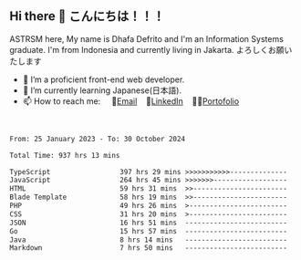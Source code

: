 ## Hi there 👋 こんにちは！！！
ASTRSM here, My name is Dhafa Defrito and I'm an Information Systems graduate. I'm from Indonesia and currently living in Jakarta. よろしくお願いたします

- 🔭 I’m a proficient front-end web developer.
- 🌱 I’m currently learning Japanese(日本語).
- 📫 How to reach me: &nbsp;&nbsp;&nbsp;&nbsp;📧[Email](ddefrito@gmail.com)&nbsp;&nbsp;&nbsp;&nbsp;💼[LinkedIn](https://www.linkedin.com/in/dhafa-defrita-rama-yudistira-9357a9229/)&nbsp;&nbsp;&nbsp;&nbsp;👨‍🎨[Portofolio](https://ddefrito.vercel.app/)
<br>
<!-- <p align="left">
<a href="https://github.com/ASTRSM">
  <img height="180em" src="https://github-readme-stats-eight-theta.vercel.app/api?username=ASTRSM&show_icons=true&theme=dracula&include_all_commits=true&count_private=true"/>
  <img height="180em" src="https://github-readme-stats-eight-theta.vercel.app/api/top-langs/?username=ASTRSM&layout=compact&langs_count=8&theme=dracula"/>
</a>
</p> -->

<!--START_SECTION:waka-->

```txt
From: 25 January 2023 - To: 30 October 2024

Total Time: 937 hrs 13 mins

TypeScript                 397 hrs 29 mins >>>>>>>>>>>--------------   42.41 %
JavaScript                 264 hrs 45 mins >>>>>>>------------------   28.25 %
HTML                       59 hrs 31 mins  >>-----------------------   06.35 %
Blade Template             58 hrs 19 mins  >>-----------------------   06.22 %
PHP                        49 hrs 26 mins  >------------------------   05.27 %
CSS                        31 hrs 20 mins  >------------------------   03.34 %
JSON                       16 hrs 51 mins  -------------------------   01.80 %
Go                         15 hrs 57 mins  -------------------------   01.70 %
Java                       8 hrs 14 mins   -------------------------   00.88 %
Markdown                   7 hrs 50 mins   -------------------------   00.84 %
```

<!--END_SECTION:waka-->

